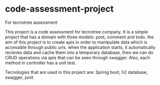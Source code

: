 # code-assessment-project
For tecnotree assessment

This project is a code assessment for tecnotree company. It is a simple project that has a domain with three models: post, comment and todo.
the aim of this project is to create apis in order to manipulate data which is accessible through public urls. when the application starts, it automatically 
recieves data and cache them into a temporary database, then we can do CRUD operations via apis that can be seen through swagger. Also, each method in controller
has a unit test.

Tecnologies that are used in this project are:
Spring boot, h2 database, swagger, junit
